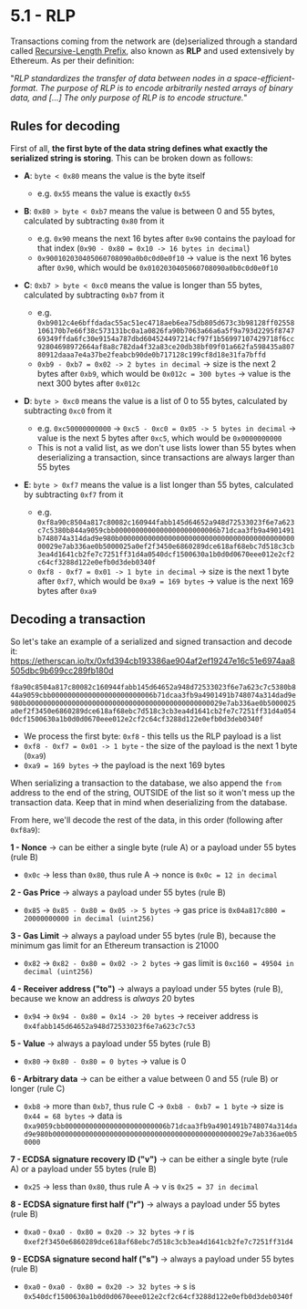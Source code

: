 # 5.1 - RLP

Transactions coming from the network are (de)serialized through a standard called [Recursive-Length Prefix](http://ethereum.org/en/developers/docs/data-structures-and-encoding/rlp), also known as **RLP** and used extensively by Ethereum. As per their definition:

"*RLP standardizes the transfer of data between nodes in a space-efficient-format. The purpose of RLP is to encode arbitrarily nested arrays of binary data, and [...] The only purpose of RLP is to encode structure.*"

## Rules for decoding

First of all, **the first byte of the data string defines what exactly the serialized string is storing**. This can be broken down as follows:

* **A**: `byte < 0x80` means the value is the byte itself
  * e.g. `0x55` means the value is exactly `0x55`

* **B**: `0x80 > byte < 0xb7` means the value is between 0 and 55 bytes, calculated by subtracting `0x80` from it
  * e.g. `0x90` means the next 16 bytes after `0x90` contains the payload for that index (`0x90 - 0x80 = 0x10 -> 16 bytes in decimal`)
  * `0x900102030405060708090a0b0c0d0e0f10` -> value is the next 16 bytes after `0x90`, which would be `0x0102030405060708090a0b0c0d0e0f10`

* **C**: `0xb7 > byte < 0xc0` means the value is longer than 55 bytes, calculated by subtracting `0xb7` from it
  * e.g. `0xb9012c4e6bffdadac55ac51ec4718aeb6ea75db805d673c3b98128ff02558106170b7e66f38c573131bc0a1a0826fa90b7063a66a6a5f9a793d2295f874769349ffda6fc30e9154a787dbd604524497214cf97f1b56997107429718f6cc92804698972664af8a8c782da4f32a83ce20db38bf09f01a662fa598435a80780912daaa7e4a37be2feabcb90de0b717128c199cf8d18e31fa7bffd`
  * `0xb9 - 0xb7 = 0x02 -> 2 bytes in decimal` -> size is the next 2 bytes after `0xb9`, which would be `0x012c = 300 bytes` -> value is the next 300 bytes after `0x012c`

* **D**: `byte > 0xc0` means the value is a list of 0 to 55 bytes, calculated by subtracting `0xc0` from it
  * e.g. `0xc50000000000` -> `0xc5 - 0xc0 = 0x05 -> 5 bytes in decimal` -> value is the next 5 bytes after `0xc5`, which would be `0x0000000000`
  * This is not a valid list, as we don't use lists lower than 55 bytes when deserializing a transaction, since transactions are always larger than 55 bytes

* **E**: `byte > 0xf7` means the value is a list longer than 55 bytes, calculated by subtracting `0xf7` from it
  * e.g. `0xf8a90c8504a817c80082c160944fabb145d64652a948d72533023f6e7a623c7c5380b844a9059cbb0000000000000000000000006b71dcaa3fb9a4901491b748074a314dad9e980b000000000000000000000000000000000000000000000029e7ab336ae0b5000025a0ef2f3450e6860289dce618af68ebc7d518c3cb3ea4d1641cb2fe7c7251ff31d4a0540dcf1500630a1b0d0d0670eee012e2cf2c64cf3288d122e0efb0d3deb0340f`
  * `0xf8 - 0xf7 = 0x01 -> 1 byte in decimal` -> size is the next 1 byte after `0xf7`, which would be `0xa9 = 169 bytes` -> value is the next 169 bytes after `0xa9`

## Decoding a transaction

So let's take an example of a serialized and signed transaction and decode it: https://etherscan.io/tx/0xfd394cb193386ae904af2ef19247e16c51e6974aa8505dbc9b699cc289fb180d

`f8a90c8504a817c80082c160944fabb145d64652a948d72533023f6e7a623c7c5380b844a9059cbb0000000000000000000000006b71dcaa3fb9a4901491b748074a314dad9e980b000000000000000000000000000000000000000000000029e7ab336ae0b5000025a0ef2f3450e6860289dce618af68ebc7d518c3cb3ea4d1641cb2fe7c7251ff31d4a0540dcf1500630a1b0d0d0670eee012e2cf2c64cf3288d122e0efb0d3deb0340f`

* We process the first byte: `0xf8` - this tells us the RLP payload is a list
* `0xf8 - 0xf7 = 0x01 -> 1 byte` - the size of the payload is the next 1 byte (`0xa9`)
* `0xa9 = 169 bytes` -> the payload is the next 169 bytes

When serializing a transaction to the database, we also append the `from` address to the end of the string, OUTSIDE of the list so it won't mess up the transaction data. Keep that in mind when deserializing from the database.

From here, we'll decode the rest of the data, in this order (following after `0xf8a9`):

**1 - Nonce** -> can be either a single byte (rule A) or a payload under 55 bytes (rule B)
  * `0x0c` -> less than `0x80`, thus rule A -> nonce is `0x0c = 12 in decimal`

**2 - Gas Price** -> always a payload under 55 bytes (rule B)
  * `0x85` -> `0x85 - 0x80 = 0x05 -> 5 bytes` -> gas price is `0x04a817c800 = 20000000000 in decimal (uint256)`

**3 - Gas Limit** -> always a payload under 55 bytes (rule B), because the minimum gas limit for an Ethereum transaction is 21000
  * `0x82` -> `0x82 - 0x80 = 0x02 -> 2 bytes` -> gas limit is `0xc160 = 49504 in decimal (uint256)`

**4 - Receiver address ("to")** -> always a payload under 55 bytes (rule B), because we know an address is *always* 20 bytes
  * `0x94` -> `0x94 - 0x80 = 0x14 -> 20 bytes` -> receiver address is `0x4fabb145d64652a948d72533023f6e7a623c7c53`

**5 - Value** -> always a payload under 55 bytes (rule B)
  * `0x80` -> `0x80 - 0x80 = 0 bytes` -> value is 0

**6 - Arbitrary data** -> can be either a value between 0 and 55 (rule B) or longer (rule C)
  * `0xb8` -> more than `0xb7`, thus rule C -> `0xb8 - 0xb7 = 1 byte` -> size is `0x44 = 68 bytes` -> data is `0xa9059cbb0000000000000000000000006b71dcaa3fb9a4901491b748074a314dad9e980b000000000000000000000000000000000000000000000029e7ab336ae0b50000`

**7 - ECDSA signature recovery ID ("v")** -> can be either a single byte (rule A) or a payload under 55 bytes (rule B)
  * `0x25` -> less than `0x80`, thus rule A -> v is `0x25 = 37 in decimal`

**8 - ECDSA signature first half ("r")** -> always a payload under 55 bytes (rule B)
  * `0xa0` - `0xa0 - 0x80 = 0x20 -> 32 bytes` -> r is `0xef2f3450e6860289dce618af68ebc7d518c3cb3ea4d1641cb2fe7c7251ff31d4`

**9 - ECDSA signature second half ("s")** -> always a payload under 55 bytes (rule B)
  * `0xa0` - `0xa0 - 0x80 = 0x20 -> 32 bytes` -> s is `0x540dcf1500630a1b0d0d0670eee012e2cf2c64cf3288d122e0efb0d3deb0340f`

